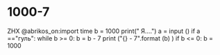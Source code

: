 # 1000-7
ZHX
@abrikos_on:import time
b = 1000
print(" Я....")
a = input ()
if a =="гуль":
    while b >= 0:
    b = b - 7
    print ("{} - 7".format (b) )
    if b <= 0:
        b = 1000
